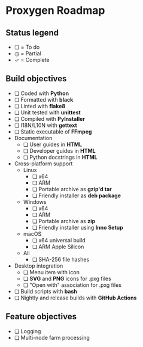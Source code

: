 # Proxygen Roadmap

## Status legend

- ❏ = To do
- ◷ = Partial
- ✓ = Complete

## Build objectives

- ❏ Coded with **Python**
- ❏ Formatted with **black**
- ❏ Linted with **flake8**
- ❏ Unit tested with **unittest**
- ❏ Compiled with **PyInstaller**
- ❏ I18N/L10N with **gettext**
- ❏ Static executable of **FFmpeg**
- Documentation
  - ❏ User guides in **HTML**
  - ❏ Developer guides in **HTML**
  - ❏ Python docstrings in **HTML**
- Cross-platform support
  - Linux
    - ❏ x64
    - ❏ ARM
    - ❏ Portable archive as **gzip'd tar**
    - ❏ Friendly installer as **deb package**
  - Windows
    - ❏ x64
    - ❏ ARM
    - ❏ Portable archive as **zip**
    - ❏ Friendly installer using **Inno Setup**
  - macOS
    - ❏ x64 universal build
    - ❏ ARM Apple Silicon
  - All
    - ❏ SHA-256 file hashes
- Desktop integration
  - ❏ Menu item with icon
  - ❏ **SVG** and **PNG** icons for .pxg files
  - ❏ "Open with" association for .pxg files
- ❏ Build scripts with **bash**
- ❏ Nightly and release builds with **GitHub Actions**

## Feature objectives

- ❏ Logging
- ❏ Multi-node farm processing
